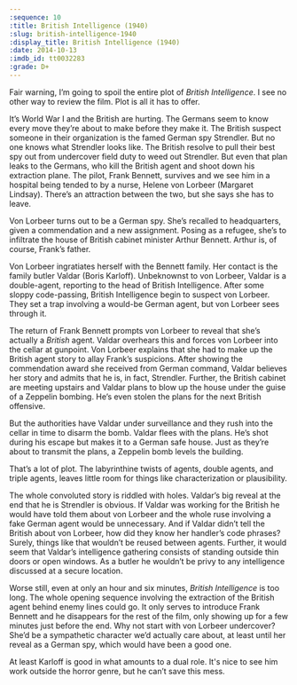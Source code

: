 ```yaml
---
:sequence: 10
:title: British Intelligence (1940)
:slug: british-intelligence-1940
:display_title: British Intelligence (1940)
:date: 2014-10-13
:imdb_id: tt0032283
:grade: D+
---
```

Fair warning, I’m going to spoil the entire plot of _British Intelligence_. I see no other way to review the film. Plot is all it has to offer.

It’s World War I and the British are hurting. The Germans seem to know every move they’re about to make before they make it. The British suspect someone in their organization is the famed German spy Strendler. But no one knows what Strendler looks like. The British resolve to pull their best spy out from undercover field duty to weed out Strendler. But even that plan leaks to the Germans, who kill the British agent and shoot down his extraction plane. The pilot, Frank Bennett, survives and we see him in a hospital being tended to by a nurse, Helene von Lorbeer (Margaret Lindsay). There’s an attraction between the two, but she says she has to leave.

Von Lorbeer turns out to be a German spy. She’s recalled to headquarters, given a commendation and a new assignment. Posing as a refugee, she’s to infiltrate the house of British cabinet minister Arthur Bennett. Arthur is, of course, Frank’s father.

Von Lorbeer ingratiates herself with the Bennett family. Her contact is the family butler Valdar (Boris Karloff). Unbeknownst to von Lorbeer, Valdar is a double-agent, reporting to the head of British Intelligence. After some sloppy code-passing, British Intelligence begin to suspect von Lorbeer. They set a trap involving a would-be German agent, but von Lorbeer sees through it.

The return of Frank Bennett prompts von Lorbeer to reveal that she’s actually a _British_ agent. Valdar overhears this and forces von Lorbeer into the cellar at gunpoint. Von Lorbeer explains that she had to make up the British agent story to allay Frank’s suspicions. After showing the commendation award she received from German command, Valdar believes her story and admits that he is, in fact, Strendler. Further, the British cabinet are meeting upstairs and Valdar plans to blow up the house under the guise of a Zeppelin bombing. He’s even stolen the plans for the next British offensive.

But the authorities have Valdar under surveillance and they rush into the cellar in time to disarm the bomb. Valdar flees with the plans. He’s shot during his escape but makes it to a German safe house. Just as they’re about to transmit the plans, a Zeppelin bomb levels the building.

That’s a lot of plot. The labyrinthine twists of agents, double agents, and triple agents, leaves little room for things like characterization or plausibility. 

The whole convoluted story is riddled with holes. Valdar’s big reveal at the end that he is Strendler is obvious. If Valdar was working for the British he would have told them about von Lorbeer and the whole ruse involving a fake German agent would be unnecessary. And if Valdar didn’t tell the British about von Lorbeer, how did they know her handler’s code phrases? Surely, things like that wouldn’t be reused between agents. Further, it would seem that Valdar’s intelligence gathering consists of standing outside thin doors or open windows. As a butler he wouldn’t be privy to any intelligence discussed at a secure location.

Worse still, even at only an hour and six minutes, _British Intelligence_ is too long. The whole opening sequence involving the extraction of the British agent behind enemy lines could go. It only serves to introduce Frank Bennett and he disappears for the rest of the film, only showing up for a few minutes just before the end. Why not start with von Lorbeer undercover? She’d be a sympathetic character we’d actually care about, at least until her reveal as a German spy, which would have been a good one.

At least Karloff is good in what amounts to a dual role. It's nice to see him work outside the horror genre, but he can’t save this mess.
